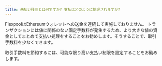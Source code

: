 ```yaml
---
title: 未払い残高とは何ですか? 支払はどのように処理されますか?
---
```


FlexpoolはEthereumウォレットへの送金を連続して実施しておりません。 トランザクションには値に関係のない固定手数料が発生するため、より大きな値の資金としてまとめて支払い処理をすることをお勧めします。そうすることで、取引手数料を少なくできます。

取引手数料を節約するには、可能な限り高い支払い制限を設定することをお勧めします。 